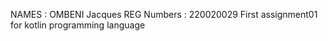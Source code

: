 NAMES       : OMBENI Jacques
REG Numbers : 220020029
First assignment01 for kotlin programming language
